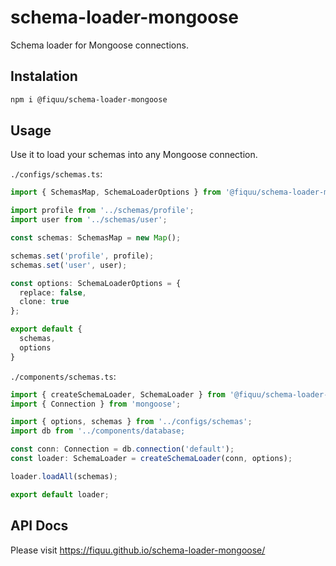 # schema-loader-mongoose

Schema loader for Mongoose connections.

## Instalation

```sh
npm i @fiquu/schema-loader-mongoose
```

## Usage

Use it to load your schemas into any Mongoose connection.

`./configs/schemas.ts`:
```ts
import { SchemasMap, SchemaLoaderOptions } from '@fiquu/schema-loader-mongoose';

import profile from '../schemas/profile';
import user from '../schemas/user';

const schemas: SchemasMap = new Map();

schemas.set('profile', profile);
schemas.set('user', user);

const options: SchemaLoaderOptions = {
  replace: false,
  clone: true
};

export default {
  schemas,
  options
}
```

`./components/schemas.ts`:
```ts
import { createSchemaLoader, SchemaLoader } from '@fiquu/schema-loader-mongoose';
import { Connection } from 'mongoose';

import { options, schemas } from '../configs/schemas';
import db from '../components/database;

const conn: Connection = db.connection('default');
const loader: SchemaLoader = createSchemaLoader(conn, options);

loader.loadAll(schemas);

export default loader;
```

## API Docs
Please visit https://fiquu.github.io/schema-loader-mongoose/
